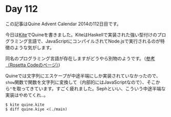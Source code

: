 # Day 112

この記事はQuine Advent Calendar 2014の112日目です。

今日は[Kite](https://github.com/kite-lang/kite)でQuineを書きました。KiteはHaskellで実装された強い型付けのプログラミング言語で、JavaScriptにコンパイルされてNode.jsで実行されるのが特徴のような気がします。

同名のプログラミング言語が存在しますがどうやら別物のようです。（[参考（Rosetta Codeのページ）](http://rosettacode.org/wiki/Category:Kite))

Quineでは文字列にエスケープが中途半端にしか実装されていなかったので、`show`関数で関数を文字列に変換して（内部的にはJavaScriptなので）、そこから`"`を取ってきています。すごく疲れました。Sephといい、こういう中途半端な実装はやめてくれ‥。

```console
$ kite quine.kite
$ diff quine.kiye <(./main)
```
